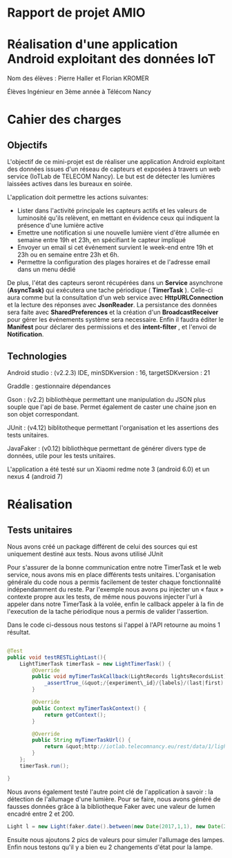 # Rapport de projet AMIO

# Réalisation d&#39;une application Android exploitant des données IoT


Nom des élèves : Pierre Haller et Florian KROMER

Élèves Ingénieur en 3ème année à  Télécom Nancy


# Cahier des charges

## Objectifs

L&#39;objectif de ce mini-projet est de réaliser une application Android exploitant des données issues d&#39;un réseau de capteurs et exposées à travers un web service (IoTLab de TELECOM Nancy). Le but est de détecter les lumières laissées actives dans les bureaux en soirée.

L&#39;application doit permettre les actions suivantes:

- Lister dans l&#39;activité principale les capteurs actifs et les valeurs de luminosité qu&#39;ils relèvent, en mettant en évidence ceux qui indiquent la présence d&#39;une lumière active
- Emettre une notification si une nouvelle lumière vient d&#39;être allumée en semaine entre 19h et 23h, en spécifiant le capteur impliqué
- Envoyer un email si cet événement survient le week-end entre 19h et 23h ou en semaine entre 23h et 6h.
- Permettre la configuration des plages horaires et de l&#39;adresse email dans un menu dédié

De plus, l&#39;état des capteurs seront récupérées dans un **Service** asynchrone (**AsyncTask)** qui exécutera une tache périodique ( **TimerTask** ). Celle-ci aura comme but la consultation d&#39;un web service avec **HttpURLConnection** et la lecture des réponses avec **JsonReader**. La persistance des données sera faite avec **SharedPreferences** et la création d&#39;un **BroadcastReceiver** pour gérer les événements système sera necessaire. Enfin il faudra éditer le   **Manifest** pour déclarer des permissions et des **intent-filter** , et l&#39;envoi de **Notification**.

## Technologies

Android studio : (v2.2.3) IDE, minSDKversion : 16, targetSDKversion : 21

Graddle : gestionnaire dépendances

Gson : (v2.2) bibliothèque permettant une manipulation du JSON plus souple que l&#39;api de base. Permet également de caster une chaine json en son objet correspondant.

JUnit : (v4.12) biblitotheque permettant l&#39;organisation et les assertions des tests unitaires.

JavaFaker : (v0.12) bibliothèque permettant de générer divers type de données, utile pour les tests unitaires.

L&#39;application a été testé sur un Xiaomi redme note 3 (android 6.0) et un nexus 4 (android 7)

# Réalisation

## Tests unitaires

Nous avons créé un package différent de celui des sources qui est uniquement destiné aux tests. Nous avons utilisé JUnit

Pour s&#39;assurer de la bonne communication entre notre TimerTask et le web service, nous avons mis en place différents tests unitaires. L&#39;organisation générale du code nous a permis facilement de tester chaque fonctionnalité indépendamment du reste. Par l&#39;exemple nous avons pu injecter un « faux » contexte propre aux les tests, de même nous pouvons injecter l&#39;url à appeler dans notre TimerTask à la volée, enfin le callback appeler à la fin de l&#39;execution de la tache périodique nous a permis de valider l&#39;assertion.

Dans le code ci-dessous nous testons si l&#39;appel à l&#39;API retourne au moins 1 résultat.
```java

@Test
public void testRESTLightLast(){
    LightTimerTask timerTask = new LightTimerTask() {
        @Override
        public void myTimerTaskCallback(LightRecords lightsRecordsList) {
            _assertTrue_(&quot;/{experiment\_id}/{labels}/(last|first) contains at leats 1 results&quot;,lightsRecordsList.size()&gt;=1);
        }

        @Override
        public Context myTimerTaskContext() {
            return getContext();
        }

        @Override
        public String myTimerTaskUrl() {
            return &quot;http://iotlab.telecomnancy.eu/rest/data/1/light1/last&quot;;
        }
    };
    timerTask.run();

}
```
Nous avons également testé l&#39;autre point clé de l&#39;application à savoir : la détection de l&#39;allumage d&#39;une lumière. Pour se faire, nous avons généré de fausses données grâce à la bibliotheque Faker avec une valeur de lumen encadré entre 2 et 200.
```java
Light l = new Light(faker.date().between(new Date(2017,1,1), new Date(2017,1,24)).getTime(),&quot;label&quot;,faker.number().randomDouble(2,2,200), &quot;mote9&quot;,);
```
Ensuite nous ajoutons 2 pics de valeurs pour simuler l&#39;allumage des lampes. Enfin nous testons qu&#39;il y a bien eu 2 changements d&#39;état pour la lampe.
